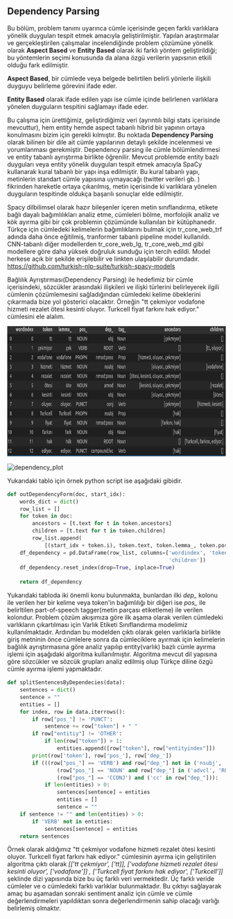 ## Dependency Parsing ##

Bu bölüm, problem tanımı uyarınca cümle içerisinde geçen farklı varlıklara yönelik duyguları tespit etmek amacıyla geliştirilmiştir. Yapılan araştırmalar ve gerçekleştirilen çalışmalar incelendiğinde problem çözümüne yönelik olarak <b>Aspect Based</b> ve <b>Entity Based</b> olarak iki farklı yöntem geliştirildiği; bu yöntemlerin  seçimi konusunda da alana özgü verilerin yapısının etkili olduğu fark edilmiştir.<br>

<b>Aspect Based</b>, bir cümlede veya belgede belirtilen belirli yönlerle ilişkili duyguyu belirleme görevini ifade eder. <br>

<b>Entity Based</b> olarak ifade edilen yapı ise cümle içinde belirlenen varlıklara yönelen duyguların tespitini sağlamayı ifade eder.<br>

Bu çalışma için ürettiğimiz, geliştirdiğimiz veri (ayrıntılı bilgi stats içerisinde mevcuttur), hem entity hemde aspect tabanlı hibrid bir yapının ortaya konulmasını bizim için gerekli kılmıştır. Bu noktada <b>Dependency Parsing</b> olarak bilinen bir dile ait cümle yapılarının detaylı şekilde incelenmesi ve yorumlanması gerekmiştir. Dependency parsing ile  cümle bölümlendirmesi ve entity tabanlı ayrıştırma birlikte öğrenilir. Mevcut problemde entity bazlı duyguları veya entity yönelik duyguları tespit etmek amacıyla SpaCy kullanarak kural tabanlı  bir yapı inşa edilmiştir. Bu kural tabanlı yapı, metinlerin standart cümle yapısına uymayacağı (twitter verileri gb. ) fikrinden hareketle ortaya çıkarılmış, metin içerisinde ki varlıklara yönelen duyguların tespitinde oldukça başarılı sonuçlar elde edilmiştir.<br>

Spacy dilbilimsel olarak hazır bileşenler içeren metin sınıflandırma, etikete bağlı dayalı bağımlılıkları analiz etme, cümleleri bölme, morfolojik analiz ve kök ayırma gibi bir çok problemin çözümünde kullanılan bir kütüphanedir. Türkçe için cümledeki kelimelerin bağımlıklarını bulmak için tr_core_web_trf adında daha önce eğitilmiş, tranformer tabanlı pipeline model kullanıldı. CNN-tabanlı diğer modellerden tr_core_web_lg, tr_core_web_md gibi modellere göre daha yüksek doğruluk sunduğu için tercih edildi. Model herkese açık bir şekilde erişilebilir ve linkten ulaşılabilir durumdadır.<br>https://github.com/turkish-nlp-suite/turkish-spacy-models

Bağlılık Ayrıştırması(Dependency Parsing) ile hedefimiz bir cümle içerisindeki, sözcükler arasındaki ilişkileri ve ilişki türlerini belirleyerek ilgili cümlenin çözümlemesini sağladığından cümledeki kelime öbeklerini çıkarmada bize yol gösterici olacaktır. Örneğin "tt çekmiyor vodafone hizmeti rezalet ötesi kesinti oluyor. Turkcell fiyat farkını hak ediyor." cümlesini ele alalım.

<p align="center">
  <img alt="Dependency Parsing Uygulanmış Örnek Bir Cümle" title="BRAIN-TR" src="https://github.com/tr-brain-com/Acikhack2024TDDI/blob/main/images/dependecy_parsing_01.png" height="300">
</p>

![dependency_plot](https://github.com/user-attachments/assets/72a0bac5-818f-4afc-a2a8-e7d289ec2740)


Yukarıdaki tablo için örnek python script ise aşağıdaki gibidir.

```python 
def outDependencyForm(doc, start_idx):
    words_dict = dict()
    row_list = []
    for token in doc:
        ancestors = [t.text for t in token.ancestors]
        children = [t.text for t in token.children]
        row_list.append(
            [(start_idx + token.i), token.text, token.lemma_, token.pos_, token.dep_, token.tag_, ancestors, children])
    df_dependency = pd.DataFrame(row_list, columns=['wordindex', 'token', 'lemma_', 'pos_', 'dep_', 'tag_', 'ancestors',
                                                    'children'])
    df_dependency.reset_index(drop=True, inplace=True)

    return df_dependency
```

Yukarıdaki tabloda iki önemli konu bulunmakta, bunlardan ilki *dep_* kolonu ile verilen her bir kelime veya token'in bağımlılığı bir diğeri ise *pos_* ile belirltilen part-of-speech tagger(metin parçası etiketleme) ile verilen kolondur. Problem çözüm akışımıza göre ilk aşama olarak verilen cümledeki varlıkların çıkartılması için Varlık Etiketi Sınıflandırma modelimiz kullanılmaktadır. Ardından bu modelden çıktı olarak gelen varlıklarla birlikte giriş metninin önce cümlelere sonra da cümleciklere ayırmak için kelimelerin bağlılık ayrıştırmasına göre analiz yapılıp entity(varlık) bazlı cümle ayırma işlemi için aşağıdaki algoritma kullanılmıştır. Algoritma mevcut dil yapısına göre sözcükler ve sözcük grupları analiz edilmiş olup Türkçe diline özgü cümle ayırma işlemi yapmaktadır.

```python
def splitSentencesByDependecies(data):
    sentences = dict()
    sentence = ""
    entities = []
    for index, row in data.iterrows():
        if row["pos_"] != 'PUNCT':
            sentence += row["token"] + " "
        if row["entitiy"] != 'OTHER':
            if len(row["token"]) > 1:
                entities.append([row["token"], row["entityindex"]])
        print(row['token'], row['pos_'], row['dep_'])
        if (((row["pos_"] == 'VERB') and row["dep_"] not in ('nsubj', 'xcomp', 'acl')) or
                (row["pos_"] == 'NOUN' and row["dep_"] in ('advcl', 'ROOT')) or
                (row["pos_"] == 'CCONJ') and ('cc' in row["dep_"])):
            if len(entities) > 0:
                sentences[sentence] = entities
                entities = []
                sentence = ""
    if sentence != "" and len(entities) > 0:
        if 'VERB' not in entities:
            sentences[sentence] = entities
    return sentences
```

Örnek olarak aldığımız "tt çekmiyor vodafone hizmeti rezalet ötesi kesinti oluyor. Turkcell fiyat farkını hak ediyor." cümlesinin ayırma için geliştirilen algoritma çıktı olarak 
*[['tt çekmiyor', ['tt]],  ['vodafone hizmeti rezalet ötesi kesinti oluyor', ['vodafone']] , ['Turkcell fiyat farkını hak ediyor', ['Turkcell']]* şeklinde dizi yapısında bize bu üç farklı veri vermektedir. Üç farklı veride cümleler ve o cümledeki farklı varlıklar bulunmaktadır. Bu çıktıyı sağlayarak amaç bu aşamadan sonraki sentiment analiz için cümle ve cümle değerlendirmeleri yapıldıktan sonra değerlendirmenin sahip olacağı varlığı belirlemiş olmaktır.
